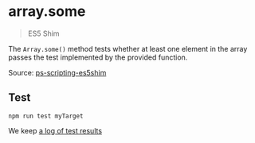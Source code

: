 # array.some

> ES5 Shim

The `Array.some()` method tests whether at least one element in the array passes the test implemented by the provided function.

Source: [ps-scripting-es5shim](https://github.com/EugenTepin/ps-scripting-es5shim/blob/master/lib/Array/some.js)

## Test

    npm run test myTarget

We keep [a log of test results](./test/results_log.md)


